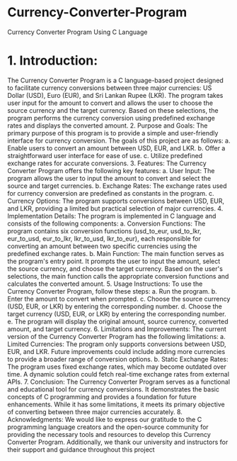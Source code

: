 # Currency-Converter-Program
Currency Converter Program Using C Language

# 1. Introduction:
The Currency Converter Program is a C language-based project designed to facilitate currency conversions between three 
major currencies: US Dollar (USD), Euro (EUR), and Sri Lankan Rupee (LKR). The program takes user input for the amount 
to convert and allows the user to choose the source currency and the target currency. Based on these selections, the 
program performs the currency conversion using predefined exchange rates and displays the converted amount.
2. Purpose and Goals:
The primary purpose of this program is to provide a simple and user-friendly interface for currency conversion. The goals 
of this project are as follows:
a. Enable users to convert an amount between USD, EUR, and LKR.
b. Offer a straightforward user interface for ease of use.
c. Utilize predefined exchange rates for accurate conversions.
3. Features:
The Currency Converter Program offers the following key features:
a. User Input: The program allows the user to input the amount to convert and select the source and target currencies.
b. Exchange Rates: The exchange rates used for currency conversion are predefined as constants in the program.
c. Currency Options: The program supports conversions between USD, EUR, and LKR, providing a limited but practical 
selection of major currencies.
4. Implementation Details:
The program is implemented in C language and consists of the following components:
a. Conversion Functions: The program contains six conversion functions (usd_to_eur, usd_to_lkr, eur_to_usd, eur_to_lkr, 
lkr_to_usd, lkr_to_eur), each responsible for converting an amount between two specific currencies using the 
predefined exchange rates.
b. Main Function: The main function serves as the program's entry point. It prompts the user to input the amount, select 
the source currency, and choose the target currency. Based on the user's selections, the main function calls the 
appropriate conversion functions and calculates the converted amount.
5. Usage Instructions:
To use the Currency Converter Program, follow these steps:
a. Run the program.
b. Enter the amount to convert when prompted.
c. Choose the source currency (USD, EUR, or LKR) by entering the corresponding number.
d. Choose the target currency (USD, EUR, or LKR) by entering the corresponding number.
e. The program will display the original amount, source currency, converted amount, and target currency.
6. Limitations and Improvements:
The current version of the Currency Converter Program has the following limitations:
a. Limited Currencies: The program only supports conversions between USD, EUR, and LKR. Future improvements could 
include adding more currencies to provide a broader range of conversion options.
b. Static Exchange Rates: The program uses fixed exchange rates, which may become outdated over time. A dynamic 
solution could fetch real-time exchange rates from external APIs.
7. Conclusion:
The Currency Converter Program serves as a functional and educational tool for currency conversions. It demonstrates 
the basic concepts of C programming and provides a foundation for future enhancements. While it has some limitations, 
it meets its primary objective of converting between three major currencies accurately.
8. Acknowledgments:
We would like to express our gratitude to the C programming language creators and the open-source community for 
providing the necessary tools and resources to develop this Currency Converter Program. Additionally, we thank our 
university and instructors for their support and guidance throughout this project
